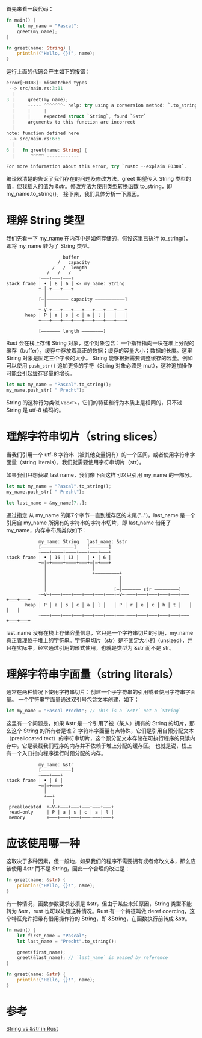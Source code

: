 首先来看一段代码：
```rust
fn main() {
    let my_name = "Pascal";
    greet(my_name);
}

fn greet(name: String) {
    println!("Hello, {}!", name);
}
```

运行上面的代码会产生如下的报错：
```rust
error[E0308]: mismatched types
 --> src/main.rs:3:11
  |
3 |     greet(my_name);
  |     ----- ^^^^^^^- help: try using a conversion method: `.to_string()`
  |     |     |
  |     |     expected struct `String`, found `&str`
  |     arguments to this function are incorrect
  |
note: function defined here
 --> src/main.rs:6:6
  |
6 |   fn greet(name: String) {
  |      ^^^^^ ------------

For more information about this error, try `rustc --explain E0308`.
```
编译器清楚的告诉了我们存在的问题及修改方法。greet 期望传入 String 类型的值，但我插入的值为 &str。修改方法为使用类型转换函数 to_string，即 my_name.to_string()。
接下来，我们具体分析一下原因。

# 理解 String 类型
我们先看一下 my_name 在内存中是如何存储的，假设这里已执行 to_string()，即将 my_name 转为了 String 类型。
```
                     buffer
                   /   capacity
                 /   /  length
               /   /   /
            +–––+–––+–––+
stack frame │ • │ 8 │ 6 │ <- my_name: String
            +–│–+–––+–––+
              │
            [–│–––––––– capacity –––––––––––]
              │
            +–V–+–––+–––+–––+–––+–––+–––+–––+
       heap │ P │ a │ s │ c │ a │ l │   │   │
            +–––+–––+–––+–––+–––+–––+–––+–––+

            [––––––– length ––––––––]
```
Rust 会在栈上存储 String 对象，这个对象包含：一个指针指向一块在堆上分配的缓存（buffer），缓存中存放着真正的数据；缓存的容量大小；数据的长度。这里 String 对象是固定三个字长的大小。
String 能够根据需要调整缓存的容量。例如可以使用 `push_str()` 追加更多的字符（String 对象必须是 mut），这种追加操作可能会引起缓存容量的增长。
```rust
let mut my_name = "Pascal".to_string();
my_name.push_str( " Precht");
```
String 的这种行为类似 `Vec<T>`，它们的特征和行为本质上是相同的，只不过 String 是 utf-8 编码的。

# 理解字符串切片（string slices）
当我们引用一个 utf-8 字符串（被其他变量拥有）的一个区间，或者使用字符串字面量（string literals），我们就需要使用字符串切片（str）。

如果我们只想获取 last name，我们像下面这样可以只引用 my_name 的一部分。
```rust
let mut my_name = "Pascal".to_string();
my_name.push_str( " Precht");

let last_name = &my_name[7..];
```
通过指定 从 my_name 的第7个字节一直到缓存区的末尾("..")，last_name 是一个引用自 my_name 所拥有的字符串的字符串切片，即 last_name 借用了 my_name，内存中布局类似如下：
```
            my_name: String   last_name: &str
            [––––––––––––]    [–––––––]
            +–––+––––+––––+–––+–––+–––+
stack frame │ • │ 16 │ 13 │   │ • │ 6 │ 
            +–│–+––––+––––+–––+–│–+–––+
              │                 │
              │                 +–––––––––+
              │                           │
              │                           │
              │                         [–│––––––– str –––––––––]
            +–V–+–––+–––+–––+–––+–––+–––+–V–+–––+–––+–––+–––+–––+–––+–––+–––+
       heap │ P │ a │ s │ c │ a │ l │   │ P │ r │ e │ c │ h │ t │   │   │   │
            +–––+–––+–––+–––+–––+–––+–––+–––+–––+–––+–––+–––+–––+–––+–––+–––+
```
last_name 没有在栈上存储容量信息，它只是一个字符串切片的引用，my_name 真正管理位于堆上的字符串。字符串切片（str）是不固定大小的（unsized），并且在实际中，经常通过引用的形式使用，也就是类型为 &str 而不是 str。

# 理解字符串字面量（string literals）
通常在两种情况下使用字符串切片：创建一个子字符串的引用或者使用字符串字面量。
一个字符串字面量通过双引号包含文本创建，如下：
```rust
let my_name = "Pascal Precht"; // This is a `&str` not a `String`
```
这里有一个问题是，如果 &str 是一个引用了被（某人）拥有的 String 的切片，那么这个 String 的所有者是谁？
字符串字面量有点特殊，它们是引用自预分配文本（preallocated text）的字符串切片，这个预分配文本存储在可执行程序的只读内存中。它是装载我们程序的内存并不依赖于堆上分配的缓存区。
也就是说，栈上有一个入口指向程序运行时预分配的内存。
```
            my_name: &str
            [–––––––––––]
            +–––+–––+
stack frame │ • │ 6 │ 
            +–│–+–––+
              │                 
              +––+                
                 │
 preallocated  +–V–+–––+–––+–––+–––+–––+
 read-only     │ P │ a │ s │ c │ a │ l │
 memory        +–––+–––+–––+–––+–––+–––+
```

# 应该使用哪一种
这取决于多种因素，但一般地，如果我们的程序不需要拥有或者修改文本，那么应该使用 &str 而不是 String，因此一个合理的改进是：
```rust
fn greet(name: &str) {
    println!("Hello, {}!", name);
}
```

有一种情况，函数参数要求必须是 &str，但由于某些未知原因，String 类型不能转为 &str，rust 也可以处理这种情况。Rust 有一个特征叫做 deref coercing，这个特征允许把带有借用操作符的 String，即 &String，在函数执行前转成 &str。
```rust
fn main() {
    let first_name = "Pascal";
    let last_name = "Precht".to_string();

    greet(first_name);
    greet(&last_name); // `last_name` is passed by reference
}

fn greet(name: &str) {
    println!("Hello, {}!", name);
}
```

# 参考
[String vs &str in Rust](https://blog.thoughtram.io/string-vs-str-in-rust/)

